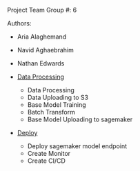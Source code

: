 Project Team Group #: 6


Authors:
- Aria Alaghemand
- Navid Aghaebrahim
- Nathan Edwards

- [Data Processing](AwsDataProcessing.ipynb)
  - Data Processing
  - Data Uploading to S3
  - Base Model Training
  - Batch Transform
  - Base Model Uploading to sagemaker
- [Deploy](Deploy.ipynb)
  - Deploy sagemaker model endpoint
  - Create Monitor
  - Create CI/CD
